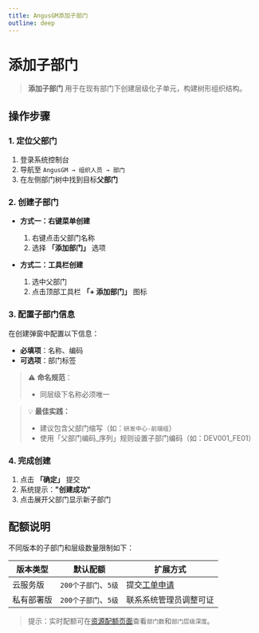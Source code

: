 ```yaml
---
title: AngusGM添加子部门
outline: deep
---
```


# 添加子部门

> **添加子部门** 用于在现有部门下创建层级化子单元，构建树形组织结构。

## 操作步骤

### 1. 定位父部门
1. 登录系统控制台
2. 导航至 `AngusGM → 组织人员 → 部门`
3. 在左侧部门树中找到目标**父部门**

### 2. 创建子部门
- **方式一：右键菜单创建**
    1. 右键点击父部门名称
    2. 选择 **「添加部门」** 选项

- **方式二：工具栏创建**
    1. 选中父部门
    2. 点击顶部工具栏 **「+ 添加部门」** 图标

### 3. 配置子部门信息
在创建弹窗中配置以下信息：
- **必填项**：名称、编码
- **可选项**：部门标签

> ⚠️ **命名规范**：
> - 同层级下名称必须唯一

> 💡 **最佳实践：**
> - 建议包含父部门缩写（如：`研发中心-前端组`）
> - 使用「父部门编码_序列」规则设置子部门编码（如：DEV001_FE01）

### 4. 完成创建
1. 点击 **「确定」** 提交
2. 系统提示：**"创建成功"**
3. 点击展开父部门显示新子部门


## 配额说明
不同版本的子部门和层级数量限制如下：

| 版本类型   | 默认配额           | 扩展方式                                              |
|------------|----------------|---------------------------------------------------|
| 云服务版   | `200个子部门`、`5级` | 提交[工单申请](https://wo.xcan.cloud/workorders/create) |
| 私有部署版 | `200个子部门`、`5级` | 联系系统管理员调整可证                                 |

> 提示：实时配额可在[资源配额页面](../../introduction/quotas)查看`部门数`和`部门层级深度`。